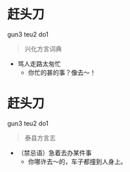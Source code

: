 # 赶头刀
gun3 teu2 do1
> 兴化方言词典
- 骂人走路太匆忙
  - 你忙的甚的事？像去～！

# 赶头刀
gun3 teu2 do1
> 泰县方言志
- （禁忌语）急着去办某件事
  - 你哪许去～的，车子都撞到人身上。
